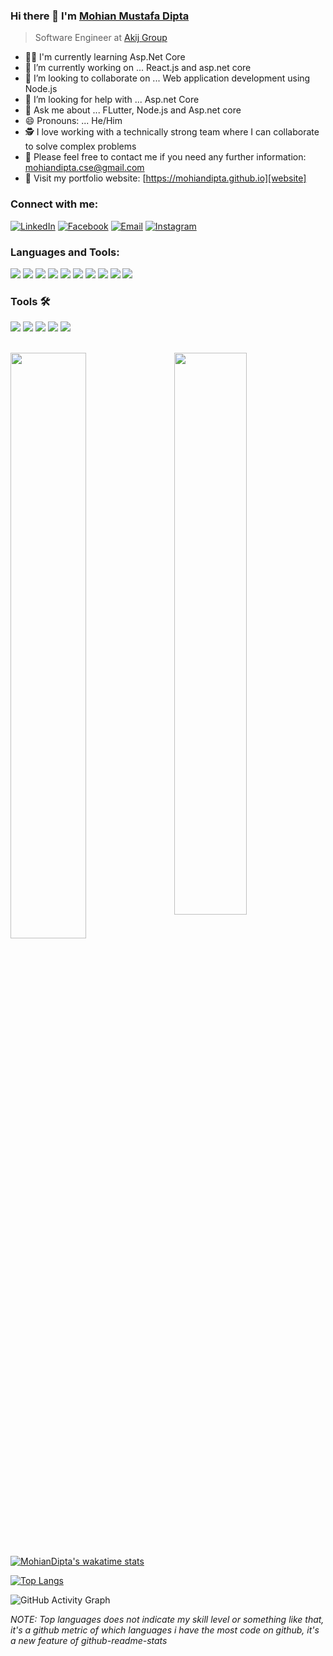 
### Hi there 👋 I'm [Mohian Mustafa Dipta](https://www.linkedin.com/mwlite/in/mohian-mustafa-dipta-843567160)

<!-- <img src="https://komarev.com/ghpvc/?username=mohiandipta" alt="mohiandipta" /> -->

> Software Engineer at [Akij Group](https://www.akij.net/)

- 👨‍💻 I'm currently learning Asp.Net Core
- 🔭 I’m currently working on ... React.js and asp.net core
- 👯 I’m looking to collaborate on ... Web application development using Node.js
- 🤔 I’m looking for help with ... Asp.net Core
- 💬 Ask me about ... FLutter, Node.js and Asp.net core
- 😄 Pronouns: ... He/Him
- 🕵 I love working with a technically strong team where I can collaborate to solve complex problems
- 💬 Please feel free to contact me if you need any further information: <a href="mailto:mohiandipta.cse@gmail.com">mohiandipta.cse@gmail.com</a>
- 📌 Visit my portfolio website: [https://mohiandipta.github.io][website]


### Connect with me:

<p align="left">
<a href="https://www.linkedin.com/in/mohian-mustafa-dipta-843567160/"><img alt="LinkedIn" src="https://img.shields.io/badge/mohiandipta-linkedIn-brightgreen?style=flat-square&logo=linkedin"></a>
<a href="https://www.facebook.com/obonil.mohian/"><img alt="Facebook" src="https://img.shields.io/badge/mohiandipta-facebook-blue?style=flat&logo=facebook"></a>
<a href="mailto:mohiandipta.cse@gmail.com"><img alt="Email" src="https://img.shields.io/badge/Email-mohiandipta.cse@gmail.com-blue?style=flat-square&logo=gmail"></a>
<a href="https://www.instagram.com/mohian_dipta/"><img alt="Instagram" src="https://img.shields.io/badge/mohian_dipta-cyan?style=flat&logo=instagram"></a>
</p>


### Languages and Tools:

<a src="https://www.javascript.com/"><img src="https://img.icons8.com/color/48/000000/javascript.png"/></a>
<a src="https://isocpp.org/"><img src="https://img.icons8.com/color/48/000000/c-plus-plus-logo.png"/><a/>
<a src="https://reactjs.org/"><img src="https://img.icons8.com/color/48/000000/react-native.png"/></a>
<a src="https://www.typescriptlang.org/"><img src="https://img.icons8.com/color/48/000000/typescript.png"/></a>
<a src="https://nodejs.org/"><img src="https://img.icons8.com/color/48/000000/nodejs.png"/></a>
<a src="https://www.mongodb.com/"><img src="https://img.icons8.com/color/48/000000/mongodb.png"/></a>
<a src="https://getbootstrap.com/"><img src="https://img.icons8.com/color/48/000000/bootstrap.png"/></a>
<a src="https://www.w3schools.com/css/"><img src="https://img.icons8.com/color/48/000000/css3.png"/></a>
<a src="https://www.w3schools.com/html/"><img src="https://img.icons8.com/color/48/000000/html-5.png"/></a>
<a src="https://www.microsoft.com/en-us/sql-server/sql-server-2019"><img src="https://img.icons8.com/color/48/000000/microsoft-sql-server.png"/></a>
  
### Tools 🛠️

<a><img src="https://img.icons8.com/color/48/000000/git.png"/><a/>
<a><img src="https://img.icons8.com/color/48/000000/visual-studio-code-2019.png"/><a/>
<a><img src="https://img.icons8.com/color/48/000000/visual-studio-2019.png"/><a/>
<a><img src="https://img.icons8.com/color/48/000000/firebase.png"/><a/>
<a><img src="https://img.icons8.com/color/48/000000/heroku.png"/><a/>
  
<br />
<div class="row">

<img  src="https://github-readme-stats.vercel.app/api?username=mohiandipta&show_icons=true&hide_border=true&theme=tokyonight" width="48%" align="right" >

<img  src="https://github-readme-streak-stats.herokuapp.com/?user=mohiandipta&theme=tokyonight&hide_border=true" width="49%" >
<br />
  
[![MohianDipta's wakatime stats](https://github-readme-stats.vercel.app/api/wakatime?username=mohiandipta&theme=tokyonight&hide_border=true)](https://mohiandipta.github.io)

[![Top Langs](https://github-readme-stats.vercel.app/api/top-langs/?username=mohiandipta&theme=tokyonight&hide_border=true)](https://mohiandipta.github.io/)

![GitHub Activity Graph](https://activity-graph.herokuapp.com/graph?username=mohiandipta&bg_color=000000&color=4fff67&line=4fff67&point=ffffff&area=true&hide_border=true)

</div>

<div class="row">



</div>



*NOTE: Top languages does not indicate my skill level or something like that, it's a github metric of which languages i have the most code on github, it's a new feature of github-readme-stats*



[website]: https://mohiandipta.github.io
[linkedin]: https://www.linkedin.com/in/mohian-mustafa-dipta-843567160/
[telegram]: https://t.me/mohiandipta
[instagram]: https://www.instagram.com/mohian_dipta/
[facebook]: https://www.facebook.com/Obonil.Mohian/
[apps_keytester]: https://mohiandipta.github.io/apps/keytester
